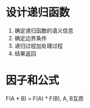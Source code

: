 # 设计递归函数

1. 确定递归函数的语义信息
2. 确定边界条件 
3. 递归过程加处理过程
4.  结果返回

# 因子和公式

F(A * B) = F(A) * F(B), A, B互质 
